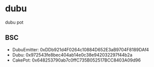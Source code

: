 # dubu
dubu pot

## BSC
- DubuEmitter: 0xDDb921d4F0264c10884D652E3aB9704F8189DAf4
- Dubu: 0x972543fe8bec404ab14e0c38e942032297f44b2a
- CakePot: 0x648253790ab7c0ffC735B052517BCC8403A09d96

